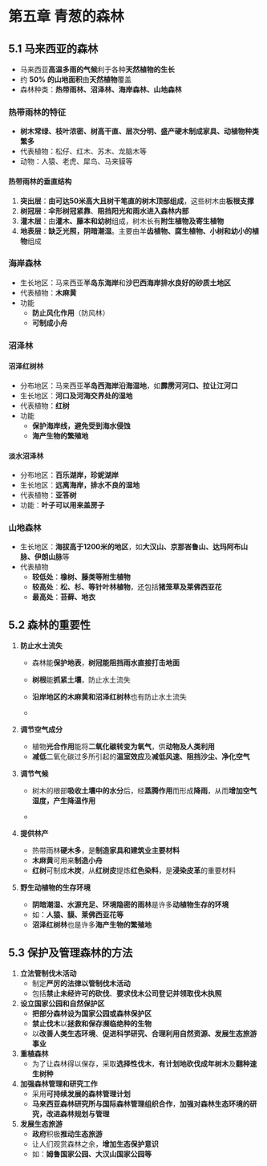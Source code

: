 # 第五章 青葱的森林

## 5.1 马来西亚的森林

- 马来西亚**高温多雨的气候**利于各种**天然植物的生长**
- 约 **50% 的山地面积**由**天然植物**覆盖
- 森林种类：**热带雨林、沼泽林、海岸森林、山地森林**

### 热带雨林的特征

- **树木常绿、枝叶浓密、树高干直、层次分明、盛产硬木制成家具、动植物种类繁多**
- 代表植物：松仔、红木、苏木、龙脑木等
- 动物：人猿、老虎、犀鸟、马来貘等

#### 热带雨林的垂直结构

1. **突出层**：**由可达50米高大且树干笔直的树木顶部组成**，这些树木由**板根支撑**
2. **树冠层**：**伞形树冠紧靠**、**阻挡阳光和雨水进入森林内部**
3. **灌木层**：由**灌木、藤本和幼树**组成，树木长有**附生植物及寄生植物**
4. **地表层**：**缺乏光照，阴暗潮湿**。主要由羊**齿植物、腐生植物、小树和幼小的植物**组成

### 海岸森林

- 生长地区：马来西亚**半岛东海岸**和**沙巴西海岸排水良好的砂质土地区**
- 代表植物：**木麻黄**
- 功能
  - **防止风化作用**（防风林）
  - **可制成小舟**

### 沼泽林

#### 沼泽红树林

- 分布地区：马来西亚**半岛西海岸沿海湿地**，如**霹雳河河口、拉让江河口**
- 生长地区：**河口及河海交界处的湿地**
- 代表植物：**红树**
- 功能
  - **保护海岸线，避免受到海水侵蚀**
  - **海产生物的繁殖地**

#### 淡水沼泽林

- 分布地区：**百乐湖岸，珍妮湖岸**
- 生长地区：**远离海岸，排水不良的湿地**
- 代表植物：**亚答树**
- 功能：**叶子可以用来盖房子**

### 山地森林

- 生长地区：**海拔高于1200米的地区**，如**大汉山、京那峇鲁山、达玛阿布山脉、伊朗山脉**等
- 代表植物
  - **较低处**：**橡树、藤类等附生植物**
  - **较高处**：**松、杉、等针叶林植物**，还包括**猪笼草及莱佛西亚花**
  - **最高处**：**苔藓、地衣**

## 5.2 森林的重要性

1. **防止水土流失**
   
   - 森林能**保护地表**，**树冠能阻挡雨水直接打击地面**
   
   - **树根**能**抓紧土壤**，防止水土流失
   
   - **沿岸地区的木麻黄和沼泽红树林**也有防止水土流失
   
   - [^水土流失]: 地表层富含养分的土壤因缺乏植被的保护而被流水冲走
   
2. **调节空气成分**
   - 植物**光合作用**能将**二氧化碳转变为氧气**，供**动物及人类利用**
   - **减低**二氧化碳过多所引起的**温室效应**及**减低风速、阻挡沙尘、净化空气**
   
3. **调节气候**
   
   - 树木的根部**吸收土壤中的水分**后，经**蒸腾作用**而形成**降雨**，从而**增加空气湿度，产生降温作用**
   
   - [^蒸腾作用]: 植物中的水分通过叶面的小孔流失的过程
   
4. **提供林产**
   - 热带雨林**硬木多**，是**制造家具和建筑业主要材料**
   - **木麻黄**可用来**制造小舟**
   - **红树**可制成**木炭**，从**红树皮**提炼**红色染料**，是**浸染皮革**的重要材料
   
5. **野生动植物的生存环境**

   - **阴暗潮湿、水源充足、环境隐密的雨林**是许多**动植物生存的环境**
   - 如：**人猿、貘、莱佛西亚花等**
   - **沼泽红树林**也是许多**海产生物的繁殖地**

## 5.3 保护及管理森林的方法

1. **立法管制伐木活动**
   - 制定**严厉的法律以管制伐木活动**
   - 包括**禁止未经许可的砍伐**、**要求伐木公司登记并领取伐木执照**
2. **设立国家公园和自然保护区**
   - **把部分森林设为国家公园或森林保护区**
   - **禁止伐木**以**拯救和保存濒临绝种的生物**
   - 以**改善人类生态环境**、**促进科学研究、合理利用自然资源、发展生态旅游事业**
3. **重植森林**
   - 为了让森林得以保存，采取**选择性伐木**，**有计划地砍伐成年树木**及**翻种速生树种**
4. **加强森林管理和研究工作**
   - 采用**可持续发展的森林管理计划**
   - **马来西亚森林研究所与国际森林管理组织合作**，**加强对森林生态环境的研究，改进森林规划与管理**
5. **发展生态旅游**
   - **政府**积极**推动生态旅游**
   - 让人们观赏森林之余，**增加生态保护意识**
   - 如：**姆鲁国家公园、大汉山国家公园等**

